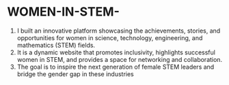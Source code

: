 # WOMEN-IN-STEM-
1) I built an innovative platform showcasing the achievements, stories, and opportunities for women in science, technology, engineering, and mathematics (STEM) fields. 
2) It is a dynamic website that promotes inclusivity, highlights successful women in STEM, and provides a space for networking and collaboration.  
3) The goal is to inspire the next generation of female STEM leaders and bridge the gender gap in these industries
